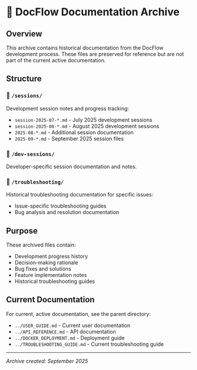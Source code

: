# 📁 DocFlow Documentation Archive

## Overview

This archive contains historical documentation from the DocFlow development process. These files are preserved for reference but are not part of the current active documentation.

## Structure

### 📅 `/sessions/`
Development session notes and progress tracking:
- `session-2025-07-*.md` - July 2025 development sessions
- `session-2025-08-*.md` - August 2025 development sessions
- `2025-08-*.md` - Additional session documentation
- `2025-09-*.md` - September 2025 session files

### 🔧 `/dev-sessions/`
Developer-specific session documentation and notes.

### 🐛 `/troubleshooting/`
Historical troubleshooting documentation for specific issues:
- Issue-specific troubleshooting guides
- Bug analysis and resolution documentation

## Purpose

These archived files contain:
- Development progress history
- Decision-making rationale
- Bug fixes and solutions
- Feature implementation notes
- Historical troubleshooting guides

## Current Documentation

For current, active documentation, see the parent directory:
- `../USER_GUIDE.md` - Current user documentation
- `../API_REFERENCE.md` - API documentation
- `../DOCKER_DEPLOYMENT.md` - Deployment guide
- `../TROUBLESHOOTING_GUIDE.md` - Current troubleshooting guide

---

*Archive created: September 2025*
